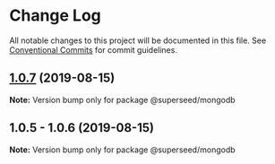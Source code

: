 # Change Log

All notable changes to this project will be documented in this file.
See [Conventional Commits](https://conventionalcommits.org) for commit guidelines.

## [1.0.7](https://github.com/Natural-Intelligence/superseed/compare/@superseed/mongodb@1.0.6...@superseed/mongodb@1.0.7) (2019-08-15)

**Note:** Version bump only for package @superseed/mongodb





## 1.0.5 - 1.0.6 (2019-08-15)

**Note:** Version bump only for package @superseed/mongodb
